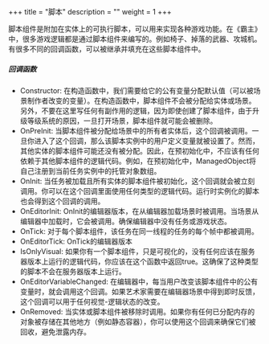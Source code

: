 +++
title = "脚本"
description = ""
weight = 1
+++

脚本组件是附加在实体上的可执行脚本，可以用来实现各种游戏功能。在《霸主》中，很多游戏逻辑都是通过脚本组件来编写的。例如椅子、掉落的武器、攻城机。有很多不同的回调函数，可以被继承并填充在这些脚本组件中。

##### 回调函数

* Constructor: 在构造函数中，我们需要给它的公有变量分配默认值（可以被场景制作者改变的变量）。在构造函数中，脚本组件不会被分配给实体或场景。另外，不要在这里写任何有副作用的逻辑，因为即使创建了脚本组件，由于升级等级系统的原因，一旦打开场景，脚本组件就可能会被删除。
* OnPreInit: 当脚本组件被分配给场景中的所有者实体后，这个回调被调用。一旦你进入了这个回调，那么该脚本实例中的用户定义变量就被设置了。然而，其他实体的脚本组件可能还没有被分配。因此，在预初始化中，不应该有任何依赖于其他脚本组件的逻辑代码。例如，在预初始化中，ManagedObject将自己注册到当前任务实例中的托管对象数组。
* OnInit: 当任务被加载且所有实体的脚本组件被初始化，这个回调就会被立刻调用。你可以在这个回调里面使用任何类型的逻辑代码。运行时实例化的脚本也会得到这个回调的调用。
* OnEditorInit: OnInit的编辑器版本，在从编辑器加载场景时被调用。当场景从编辑器中加载时，它会被调用。确保编辑器中没有任务或游戏状态。
* OnTick: 对于每个脚本组件，该任务在同一线程的任务的每个帧中都被调用。
* OnEditorTick: OnTick的编辑器版本
* IsOnlyVisual: 如果你有一个脚本组件，只是可视化的，没有任何应该在服务器版本上运行的逻辑代码，你应该在这个函数中返回true。这确保了这种类型的脚本不会在服务器版本上运行。
* OnEditorVariableChanged: 在编辑器中，每当用户改变该脚本组件中的公有变量时，就会调用这个回调。如果艺术家需要在编辑器场景中得到即时反馈，这个回调可以用于任何视觉-逻辑状态的改变。
* OnRemoved: 当实体或脚本组件被移除时调用。如果你有任何已分配内存的对象被存储在其他地方（例如静态容器），你可以使用这个回调来确保它们被回收，避免泄露内存。